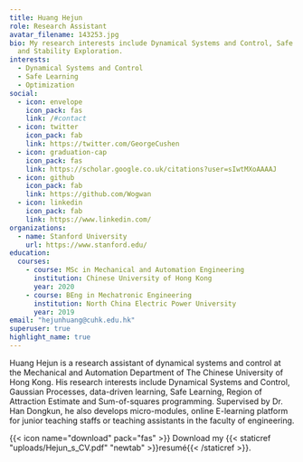 ```yaml
---
title: Huang Hejun
role: Research Assistant
avatar_filename: 143253.jpg
bio: My research interests include Dynamical Systems and Control, Safe Learning
  and Stability Exploration.
interests:
  - Dynamical Systems and Control
  - Safe Learning
  - Optimization
social:
  - icon: envelope
    icon_pack: fas
    link: /#contact
  - icon: twitter
    icon_pack: fab
    link: https://twitter.com/GeorgeCushen
  - icon: graduation-cap
    icon_pack: fas
    link: https://scholar.google.co.uk/citations?user=sIwtMXoAAAAJ
  - icon: github
    icon_pack: fab
    link: https://github.com/Wogwan
  - icon: linkedin
    icon_pack: fab
    link: https://www.linkedin.com/
organizations:
  - name: Stanford University
    url: https://www.stanford.edu/
education:
  courses:
    - course: MSc in Mechanical and Automation Engineering
      institution: Chinese University of Hong Kong
      year: 2020
    - course: BEng in Mechatronic Engineering
      institution: North China Electric Power University
      year: 2019
email: "hejunhuang@cuhk.edu.hk"
superuser: true
highlight_name: true
---
```

Huang Hejun is a research assistant of dynamical systems and control at the Mechanical and Automation Department of The Chinese University of Hong Kong. His research interests include Dynamical Systems and Control, Gaussian Processes, data-driven learning, Safe Learning, Region of Attraction Estimate and Sum-of-squares programming. Supervised by Dr. Han Dongkun, he also develops micro-modules, online E-learning platform for junior teaching staffs or teaching assistants in the faculty of engineering.

{{< icon name="download" pack="fas" >}} Download my {{< staticref "uploads/Hejun_s_CV.pdf" "newtab" >}}resumé{{< /staticref >}}.